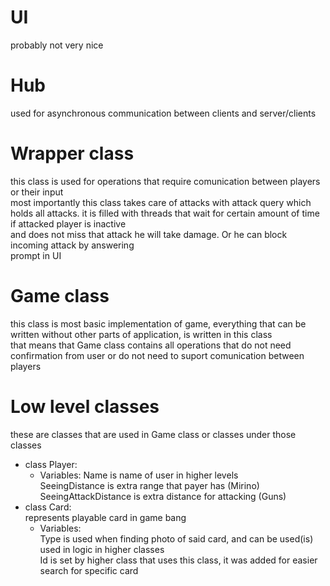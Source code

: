 # UI
probably not very nice 

# Hub 
used for asynchronous communication between clients and server/clients

# Wrapper class
this class is used for operations that require comunication between players or their input  
most importantly this class takes care of attacks with attack query which holds all attacks.
it is filled with threads that wait for certain amount of time if attacked player is inactive  
and does not miss that attack he will take damage. Or he can block incoming attack by answering   
prompt in UI

# Game class
this class is most basic implementation of game, everything that can be written without other parts of application, is written in this class  
that means that Game class contains all operations that do not need confirmation from user or do not need to suport comunication between players   

# Low level classes
these are classes that are used in Game class or classes under those classes
- class Player:  
    - Variables:
        Name is name of user in higher levels  
        SeeingDistance is extra range that payer has (Mirino)
        SeeingAttackDistance is extra distance for attacking (Guns)
- class Card:  
    represents playable card in game bang  
    - Variables:  
        Type is used when finding photo of said card, and can be used(is) used in logic in higher classes  
        Id is set by higher class that uses this class, it was added for easier search for specific card  

